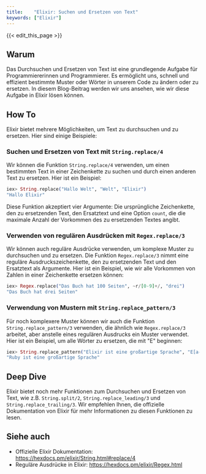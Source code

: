 ```yaml
---
title:    "Elixir: Suchen und Ersetzen von Text"
keywords: ["Elixir"]
---
```


{{< edit_this_page >}}

## Warum

Das Durchsuchen und Ersetzen von Text ist eine grundlegende Aufgabe für Programmiererinnen und Programmierer. Es ermöglicht uns, schnell und effizient bestimmte Muster oder Wörter in unserem Code zu ändern oder zu ersetzen. In diesem Blog-Beitrag werden wir uns ansehen, wie wir diese Aufgabe in Elixir lösen können.

## How To

Elixir bietet mehrere Möglichkeiten, um Text zu durchsuchen und zu ersetzen. Hier sind einige Beispiele:

### Suchen und Ersetzen von Text mit `String.replace/4`

Wir können die Funktion `String.replace/4` verwenden, um einen bestimmten Text in einer Zeichenkette zu suchen und durch einen anderen Text zu ersetzen. Hier ist ein Beispiel:

```Elixir
iex> String.replace("Hallo Welt", "Welt", "Elixir")
"Hallo Elixir"
```

Diese Funktion akzeptiert vier Argumente: Die ursprüngliche Zeichenkette, den zu ersetzenden Text, den Ersatztext und eine Option `count`, die die maximale Anzahl der Vorkommen des zu ersetzenden Textes angibt.

### Verwenden von regulären Ausdrücken mit `Regex.replace/3`

Wir können auch reguläre Ausdrücke verwenden, um komplexe Muster zu durchsuchen und zu ersetzen. Die Funktion `Regex.replace/3` nimmt eine reguläre Ausdruckszeichenkette, den zu ersetzenden Text und den Ersatztext als Argumente. Hier ist ein Beispiel, wie wir alle Vorkommen von Zahlen in einer Zeichenkette ersetzen können:

```Elixir
iex> Regex.replace("Das Buch hat 100 Seiten", ~r/[0-9]+/, "drei")
"Das Buch hat drei Seiten"
```

### Verwendung von Mustern mit `String.replace_pattern/3`

Für noch komplexere Muster können wir auch die Funktion `String.replace_pattern/3` verwenden, die ähnlich wie `Regex.replace/3` arbeitet, aber anstelle eines regulären Ausdrucks ein Muster verwendet. Hier ist ein Beispiel, um alle Wörter zu ersetzen, die mit "E" beginnen:

```Elixir
iex> String.replace_pattern("Elixir ist eine großartige Sprache", "E[a-z]+", "Ruby")
"Ruby ist eine großartige Sprache"
```

## Deep Dive

Elixir bietet noch mehr Funktionen zum Durchsuchen und Ersetzen von Text, wie z.B. `String.split/2`, `String.replace_leading/3` und `String.replace_trailing/3`. Wir empfehlen Ihnen, die offizielle Dokumentation von Elixir für mehr Informationen zu diesen Funktionen zu lesen.

## Siehe auch

* Offizielle Elixir Dokumentation: https://hexdocs.pm/elixir/String.html#replace/4
* Reguläre Ausdrücke in Elixir: https://hexdocs.pm/elixir/Regex.html